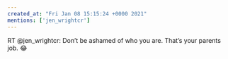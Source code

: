 ```yaml
---
created_at: "Fri Jan 08 15:15:24 +0000 2021"
mentions: ['jen_wrightcr']
---
```


RT @jen_wrightcr: Don’t be ashamed of who you are. 
That’s your parents job. 😂